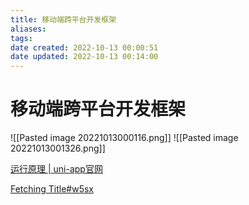 ```yaml
---
title: 移动端跨平台开发框架
aliases: 
tags: 
date created: 2022-10-13 00:00:51
date updated: 2022-10-13 00:14:00
---
```


# 移动端跨平台开发框架

![[Pasted image 20221013000116.png]]
![[Pasted image 20221013001326.png]]

[运行原理 | uni-app官网](https://uniapp.dcloud.net.cn/tutorial/performance.html)

[Fetching Title#w5sx](https://juejin.cn/post/7145655999439831071)
